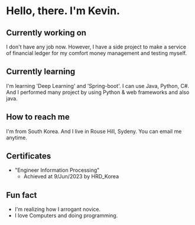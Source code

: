 <!--
**kkevin811015/kkevin811015** is a ✨ _special_ ✨ repository because its `README.md` (this file) appears on your GitHub profile.

Here are some ideas to get you started:

- 🔭 I’m currently working on ...
- 🌱 I’m currently learning ...
- 👯 I’m looking to collaborate on ...
- 🤔 I’m looking for help with ...
- 💬 Ask me about ...
- 📫 How to reach me: ...
- 😄 Pronouns: ...
- ⚡ Fun fact: ...
-->

# Hello, there. I'm Kevin.

## Currently working on
I don't have any job now. However, I have a side project to make a service of financial ledger for my comfort money management and testing myself.

## Currently learning
I'm learning 'Deep Learning' and 'Spring-boot'. I can use Java, Python, C#. And I performed many project by using Python & web frameworks and also java.

## How to reach me
I'm from South Korea. And I live in Rouse Hill, Sydeny. You can email me anytime.

## Certificates
* "Engineer Information Processing"
  - Achieved at 9/Jun/2023 by HRD_Korea

## Fun fact
* I'm realizing how I arrogant novice.
* I love Computers and doing programming.
